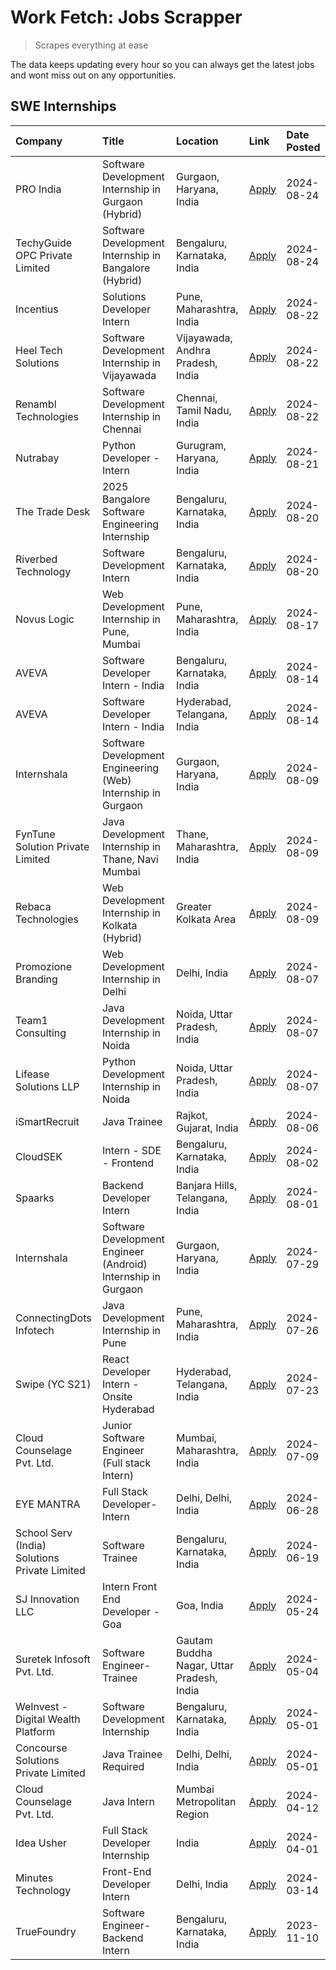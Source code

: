 # Work Fetch: Jobs Scrapper
> Scrapes everything at ease

The data keeps updating every hour so you can always get the latest jobs and wont miss out on any opportunities.

## SWE Internships
<!--START_SECTION:workfetch-->
| Company                                       | Title                                                         | Location                                  | Link                                                                                                                                                                                                                                                                                   | Date Posted   |
|:----------------------------------------------|:--------------------------------------------------------------|:------------------------------------------|:---------------------------------------------------------------------------------------------------------------------------------------------------------------------------------------------------------------------------------------------------------------------------------------|:--------------|
| PRO India                                     | Software Development Internship in Gurgaon (Hybrid)           | Gurgaon, Haryana, India                   | [Apply](https://in.linkedin.com/jobs/view/software-development-internship-in-gurgaon-hybrid-at-pro-india-4009587664?position=47&pageNum=0&refId=q536ZJ8CZ7O5o7pJ1LnE8A%3D%3D&trackingId=1fhlEqzqjT2oXmgK4prHbw%3D%3D&trk=public_jobs_jserp-result_search-card)                         | 2024-08-24    |
| TechyGuide OPC Private Limited                | Software Development Internship in Bangalore (Hybrid)         | Bengaluru, Karnataka, India               | [Apply](https://in.linkedin.com/jobs/view/software-development-internship-in-bangalore-hybrid-at-techyguide-opc-private-limited-4009591646?position=58&pageNum=0&refId=q536ZJ8CZ7O5o7pJ1LnE8A%3D%3D&trackingId=X7wYJiIjDulfeNWLktFwog%3D%3D&trk=public_jobs_jserp-result_search-card)  | 2024-08-24    |
| Incentius                                     | Solutions Developer Intern                                    | Pune, Maharashtra, India                  | [Apply](https://in.linkedin.com/jobs/view/solutions-developer-intern-at-incentius-4005695869?position=34&pageNum=0&refId=q536ZJ8CZ7O5o7pJ1LnE8A%3D%3D&trackingId=M3i2GSIdn5qPo2CvXQ2lNg%3D%3D&trk=public_jobs_jserp-result_search-card)                                                | 2024-08-22    |
| Heel Tech Solutions                           | Software Development Internship in Vijayawada                 | Vijayawada, Andhra Pradesh, India         | [Apply](https://in.linkedin.com/jobs/view/software-development-internship-in-vijayawada-at-heel-tech-solutions-4007906692?position=40&pageNum=0&refId=q536ZJ8CZ7O5o7pJ1LnE8A%3D%3D&trackingId=aKFdZXFX6%2B56LhpS%2BRrWOw%3D%3D&trk=public_jobs_jserp-result_search-card)               | 2024-08-22    |
| Renambl Technologies                          | Software Development Internship in Chennai                    | Chennai, Tamil Nadu, India                | [Apply](https://in.linkedin.com/jobs/view/software-development-internship-in-chennai-at-renambl-technologies-4007910299?position=56&pageNum=0&refId=q536ZJ8CZ7O5o7pJ1LnE8A%3D%3D&trackingId=atLgR%2FBtz4He3OdCEkxt2A%3D%3D&trk=public_jobs_jserp-result_search-card)                   | 2024-08-22    |
| Nutrabay                                      | Python Developer - Intern                                     | Gurugram, Haryana, India                  | [Apply](https://in.linkedin.com/jobs/view/python-developer-intern-at-nutrabay-4003909226?position=54&pageNum=0&refId=q536ZJ8CZ7O5o7pJ1LnE8A%3D%3D&trackingId=scx0FTAn69h0kAl6T0hz7Q%3D%3D&trk=public_jobs_jserp-result_search-card)                                                    | 2024-08-21    |
| The Trade Desk                                | 2025 Bangalore Software Engineering Internship                | Bengaluru, Karnataka, India               | [Apply](https://in.linkedin.com/jobs/view/2025-bangalore-software-engineering-internship-at-the-trade-desk-3987456531?position=10&pageNum=0&refId=q536ZJ8CZ7O5o7pJ1LnE8A%3D%3D&trackingId=aS0XVItj%2FNrZ0b5g6ZGsBg%3D%3D&trk=public_jobs_jserp-result_search-card)                     | 2024-08-20    |
| Riverbed Technology                           | Software Development Intern                                   | Bengaluru, Karnataka, India               | [Apply](https://in.linkedin.com/jobs/view/software-development-intern-at-riverbed-technology-4004467559?position=38&pageNum=0&refId=q536ZJ8CZ7O5o7pJ1LnE8A%3D%3D&trackingId=KeGG3OUU3PmhoCOFkeWgvw%3D%3D&trk=public_jobs_jserp-result_search-card)                                     | 2024-08-20    |
| Novus Logic                                   | Web Development Internship in Pune, Mumbai                    | Pune, Maharashtra, India                  | [Apply](https://in.linkedin.com/jobs/view/web-development-internship-in-pune-mumbai-at-novus-logic-4003713081?position=57&pageNum=0&refId=q536ZJ8CZ7O5o7pJ1LnE8A%3D%3D&trackingId=nwQtDzNiKU02tnEiZ9QfcA%3D%3D&trk=public_jobs_jserp-result_search-card)                               | 2024-08-17    |
| AVEVA                                         | Software Developer Intern - India                             | Bengaluru, Karnataka, India               | [Apply](https://in.linkedin.com/jobs/view/software-developer-intern-india-at-aveva-3998279987?position=8&pageNum=0&refId=q536ZJ8CZ7O5o7pJ1LnE8A%3D%3D&trackingId=XQfPWrGQHy0lYv6SL6mwhA%3D%3D&trk=public_jobs_jserp-result_search-card)                                                | 2024-08-14    |
| AVEVA                                         | Software Developer Intern - India                             | Hyderabad, Telangana, India               | [Apply](https://in.linkedin.com/jobs/view/software-developer-intern-india-at-aveva-3998281598?position=11&pageNum=0&refId=q536ZJ8CZ7O5o7pJ1LnE8A%3D%3D&trackingId=b7%2FNviKyClo2IaDtGTiF0Q%3D%3D&trk=public_jobs_jserp-result_search-card)                                             | 2024-08-14    |
| Internshala                                   | Software Development Engineering (Web) Internship in Gurgaon  | Gurgaon, Haryana, India                   | [Apply](https://in.linkedin.com/jobs/view/software-development-engineering-web-internship-in-gurgaon-at-internshala-3997620471?position=4&pageNum=0&refId=q536ZJ8CZ7O5o7pJ1LnE8A%3D%3D&trackingId=VFDRfB5BAIFFgMSrUtp%2Bcw%3D%3D&trk=public_jobs_jserp-result_search-card)             | 2024-08-09    |
| FynTune Solution Private Limited              | Java Development Internship in Thane, Navi Mumbai             | Thane, Maharashtra, India                 | [Apply](https://in.linkedin.com/jobs/view/java-development-internship-in-thane-navi-mumbai-at-fyntune-solution-private-limited-3997619285?position=22&pageNum=0&refId=q536ZJ8CZ7O5o7pJ1LnE8A%3D%3D&trackingId=aeEwybuvPalQ9fK%2BV1rHFA%3D%3D&trk=public_jobs_jserp-result_search-card) | 2024-08-09    |
| Rebaca Technologies                           | Web Development Internship in Kolkata (Hybrid)                | Greater Kolkata Area                      | [Apply](https://in.linkedin.com/jobs/view/web-development-internship-in-kolkata-hybrid-at-rebaca-technologies-3997621369?position=45&pageNum=0&refId=q536ZJ8CZ7O5o7pJ1LnE8A%3D%3D&trackingId=PYstN3g6BSrIJObUPy3M9A%3D%3D&trk=public_jobs_jserp-result_search-card)                    | 2024-08-09    |
| Promozione Branding                           | Web Development Internship in Delhi                           | Delhi, India                              | [Apply](https://in.linkedin.com/jobs/view/web-development-internship-in-delhi-at-promozione-branding-3995559880?position=27&pageNum=0&refId=q536ZJ8CZ7O5o7pJ1LnE8A%3D%3D&trackingId=p0kXw0u8sYq7frGj%2BmQwTQ%3D%3D&trk=public_jobs_jserp-result_search-card)                           | 2024-08-07    |
| Team1 Consulting                              | Java Development Internship in Noida                          | Noida, Uttar Pradesh, India               | [Apply](https://in.linkedin.com/jobs/view/java-development-internship-in-noida-at-team1-consulting-3995561721?position=32&pageNum=0&refId=q536ZJ8CZ7O5o7pJ1LnE8A%3D%3D&trackingId=XjbbGMDMRPjk1jgNtQP5NA%3D%3D&trk=public_jobs_jserp-result_search-card)                               | 2024-08-07    |
| Lifease Solutions LLP                         | Python Development Internship in Noida                        | Noida, Uttar Pradesh, India               | [Apply](https://in.linkedin.com/jobs/view/python-development-internship-in-noida-at-lifease-solutions-llp-3995562571?position=52&pageNum=0&refId=q536ZJ8CZ7O5o7pJ1LnE8A%3D%3D&trackingId=L4cS%2Fnln%2FRGMunPNJIABrw%3D%3D&trk=public_jobs_jserp-result_search-card)                    | 2024-08-07    |
| iSmartRecruit                                 | Java Trainee                                                  | Rajkot, Gujarat, India                    | [Apply](https://in.linkedin.com/jobs/view/java-trainee-at-ismartrecruit-3992301825?position=36&pageNum=0&refId=q536ZJ8CZ7O5o7pJ1LnE8A%3D%3D&trackingId=Lw11ySzXjCq1jGlgDjbSug%3D%3D&trk=public_jobs_jserp-result_search-card)                                                          | 2024-08-06    |
| CloudSEK                                      | Intern - SDE - Frontend                                       | Bengaluru, Karnataka, India               | [Apply](https://in.linkedin.com/jobs/view/intern-sde-frontend-at-cloudsek-3991574495?position=24&pageNum=0&refId=q536ZJ8CZ7O5o7pJ1LnE8A%3D%3D&trackingId=WzdWLU%2B5yJGnfIVWghFCwA%3D%3D&trk=public_jobs_jserp-result_search-card)                                                      | 2024-08-02    |
| Spaarks                                       | Backend Developer Intern                                      | Banjara Hills, Telangana, India           | [Apply](https://in.linkedin.com/jobs/view/backend-developer-intern-at-spaarks-3990226465?position=31&pageNum=0&refId=q536ZJ8CZ7O5o7pJ1LnE8A%3D%3D&trackingId=CK%2FJOQos0nq6%2BumE0AG45g%3D%3D&trk=public_jobs_jserp-result_search-card)                                                | 2024-08-01    |
| Internshala                                   | Software Development Engineer (Android) Internship in Gurgaon | Gurgaon, Haryana, India                   | [Apply](https://in.linkedin.com/jobs/view/software-development-engineer-android-internship-in-gurgaon-at-internshala-3987153031?position=50&pageNum=0&refId=q536ZJ8CZ7O5o7pJ1LnE8A%3D%3D&trackingId=gD3v5S91FZRHjrLZX5N27Q%3D%3D&trk=public_jobs_jserp-result_search-card)             | 2024-07-29    |
| ConnectingDots Infotech                       | Java Development Internship in Pune                           | Pune, Maharashtra, India                  | [Apply](https://in.linkedin.com/jobs/view/java-development-internship-in-pune-at-connectingdots-infotech-3983314097?position=43&pageNum=0&refId=q536ZJ8CZ7O5o7pJ1LnE8A%3D%3D&trackingId=uGhSAu21XSYr62kLqG0NIQ%3D%3D&trk=public_jobs_jserp-result_search-card)                         | 2024-07-26    |
| Swipe (YC S21)                                | React Developer Intern - Onsite Hyderabad                     | Hyderabad, Telangana, India               | [Apply](https://in.linkedin.com/jobs/view/react-developer-intern-onsite-hyderabad-at-swipe-yc-s21-3981326010?position=44&pageNum=0&refId=q536ZJ8CZ7O5o7pJ1LnE8A%3D%3D&trackingId=7s%2FqPi%2FAM5l55QBV0xrskQ%3D%3D&trk=public_jobs_jserp-result_search-card)                            | 2024-07-23    |
| Cloud Counselage Pvt. Ltd.                    | Junior Software Engineer (Full stack Intern)                  | Mumbai, Maharashtra, India                | [Apply](https://in.linkedin.com/jobs/view/junior-software-engineer-full-stack-intern-at-cloud-counselage-pvt-ltd-3967725851?position=20&pageNum=0&refId=q536ZJ8CZ7O5o7pJ1LnE8A%3D%3D&trackingId=EhLqyxN9VIbapDSXfG9dcQ%3D%3D&trk=public_jobs_jserp-result_search-card)                 | 2024-07-09    |
| EYE MANTRA                                    | Full Stack Developer- Intern                                  | Delhi, Delhi, India                       | [Apply](https://in.linkedin.com/jobs/view/full-stack-developer-intern-at-eye-mantra-3960988037?position=60&pageNum=0&refId=q536ZJ8CZ7O5o7pJ1LnE8A%3D%3D&trackingId=rzPxgQDd5sSQdGaBxic4yA%3D%3D&trk=public_jobs_jserp-result_search-card)                                              | 2024-06-28    |
| School Serv (India) Solutions Private Limited | Software Trainee                                              | Bengaluru, Karnataka, India               | [Apply](https://in.linkedin.com/jobs/view/software-trainee-at-school-serv-india-solutions-private-limited-3953917603?position=28&pageNum=0&refId=q536ZJ8CZ7O5o7pJ1LnE8A%3D%3D&trackingId=%2FM6qIFPWs9eXzlC3DEIbog%3D%3D&trk=public_jobs_jserp-result_search-card)                      | 2024-06-19    |
| SJ Innovation LLC                             | Intern Front End Developer - Goa                              | Goa, India                                | [Apply](https://in.linkedin.com/jobs/view/intern-front-end-developer-goa-at-sj-innovation-llc-3931678611?position=16&pageNum=0&refId=q536ZJ8CZ7O5o7pJ1LnE8A%3D%3D&trackingId=AcW2moLNIvlvyDWyNiv3dA%3D%3D&trk=public_jobs_jserp-result_search-card)                                    | 2024-05-24    |
| Suretek Infosoft Pvt. Ltd.                    | Software Engineer-Trainee                                     | Gautam Buddha Nagar, Uttar Pradesh, India | [Apply](https://in.linkedin.com/jobs/view/software-engineer-trainee-at-suretek-infosoft-pvt-ltd-3916999948?position=48&pageNum=0&refId=q536ZJ8CZ7O5o7pJ1LnE8A%3D%3D&trackingId=yry%2FYmXk6EPS2hDHvsVdGQ%3D%3D&trk=public_jobs_jserp-result_search-card)                                | 2024-05-04    |
| WeInvest - Digital Wealth Platform            | Software Development Internship                               | Bengaluru, Karnataka, India               | [Apply](https://in.linkedin.com/jobs/view/software-development-internship-at-weinvest-digital-wealth-platform-3912867225?position=3&pageNum=0&refId=q536ZJ8CZ7O5o7pJ1LnE8A%3D%3D&trackingId=IAsFlkfyEOpJ8D6G%2B8nGig%3D%3D&trk=public_jobs_jserp-result_search-card)                   | 2024-05-01    |
| Concourse Solutions Private Limited           | Java Trainee Required                                         | Delhi, Delhi, India                       | [Apply](https://in.linkedin.com/jobs/view/java-trainee-required-at-concourse-solutions-private-limited-3912869388?position=15&pageNum=0&refId=q536ZJ8CZ7O5o7pJ1LnE8A%3D%3D&trackingId=JgyC3iJlPobcxKLHBwIF0A%3D%3D&trk=public_jobs_jserp-result_search-card)                           | 2024-05-01    |
| Cloud Counselage Pvt. Ltd.                    | Java Intern                                                   | Mumbai Metropolitan Region                | [Apply](https://in.linkedin.com/jobs/view/java-intern-at-cloud-counselage-pvt-ltd-3896025667?position=51&pageNum=0&refId=q536ZJ8CZ7O5o7pJ1LnE8A%3D%3D&trackingId=4cKIbds2iU%2BzervZS4etdQ%3D%3D&trk=public_jobs_jserp-result_search-card)                                              | 2024-04-12    |
| Idea Usher                                    | Full Stack Developer Internship                               | India                                     | [Apply](https://in.linkedin.com/jobs/view/full-stack-developer-internship-at-idea-usher-3879565540?position=30&pageNum=0&refId=q536ZJ8CZ7O5o7pJ1LnE8A%3D%3D&trackingId=ZC8hag3DCDZEdaRGKXXipA%3D%3D&trk=public_jobs_jserp-result_search-card)                                          | 2024-04-01    |
| Minutes Technology                            | Front-End Developer Intern                                    | Delhi, India                              | [Apply](https://in.linkedin.com/jobs/view/front-end-developer-intern-at-minutes-technology-3853712549?position=25&pageNum=0&refId=q536ZJ8CZ7O5o7pJ1LnE8A%3D%3D&trackingId=ZSHsFio9kujpgC8Pm9CuMQ%3D%3D&trk=public_jobs_jserp-result_search-card)                                       | 2024-03-14    |
| TrueFoundry                                   | Software Engineer-Backend Intern                              | Bengaluru, Karnataka, India               | [Apply](https://in.linkedin.com/jobs/view/software-engineer-backend-intern-at-truefoundry-3779508170?position=55&pageNum=0&refId=q536ZJ8CZ7O5o7pJ1LnE8A%3D%3D&trackingId=a4j0mbKXrbKJenHU3XTs2w%3D%3D&trk=public_jobs_jserp-result_search-card)                                        | 2023-11-10    |
<!--END_SECTION:workfetch-->
